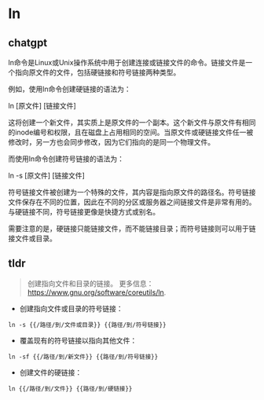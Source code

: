 # ln 
## chatgpt 
ln命令是Linux或Unix操作系统中用于创建连接或链接文件的命令。链接文件是一个指向原文件的文件，包括硬链接和符号链接两种类型。

例如，使用ln命令创建硬链接的语法为：

ln [原文件] [链接文件]

这将创建一个新文件，其实质上是原文件的一个副本。这个新文件与原文件有相同的inode编号和权限，且在磁盘上占用相同的空间。当原文件或硬链接文件任一被修改时，另一方也会同步修改，因为它们指向的是同一个物理文件。

而使用ln命令创建符号链接的语法为：

ln -s [原文件] [链接文件]

符号链接文件被创建为一个特殊的文件，其内容是指向原文件的路径名。符号链接文件保存在不同的位置，因此在不同的分区或服务器之间链接文件是非常有用的。与硬链接不同，符号链接更像是快捷方式或别名。

需要注意的是，硬链接只能链接文件，而不能链接目录；而符号链接则可以用于链接文件或目录。 

## tldr 
 
> 创建指向文件和目录的链接。
> 更多信息：<https://www.gnu.org/software/coreutils/ln>.

- 创建指向文件或目录的符号链接：

`ln -s {{/路径/到/文件或目录}} {{路径/到/符号链接}}`

- 覆盖现有的符号链接以指向其他文件：

`ln -sf {{/路径/到/新文件}} {{路径/到/符号链接}}`

- 创建文件的硬链接：

`ln {{/路径/到/文件}} {{路径/到/硬链接}}`
